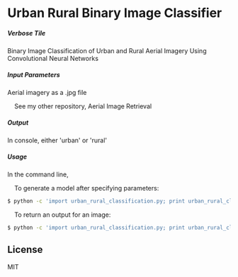 # Urban Rural Binary Image Classifier

##### Verbose Tile
Binary Image Classification of Urban and Rural Aerial Imagery Using Convolutional Neural Networks
##### Input Parameters
Aerial imagery as a .jpg file

&nbsp;&nbsp;&nbsp;&nbsp;See my other repository, Aerial Image Retrieval
##### Output
In console, either 'urban' or 'rural'
##### Usage
In the command line,

&nbsp;&nbsp;&nbsp;&nbsp;To generate a model after specifying parameters:
```sh
$ python -c 'import urban_rural_classification.py; print urban_rural_classification.generate_classifier()'
```

&nbsp;&nbsp;&nbsp;&nbsp;To return an output for an image:
```sh
$ python -c 'import urban_rural_classification.py; print urban_rural_classification.prediction()'
```

License
----
MIT
